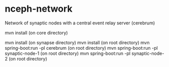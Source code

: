 # nceph-network
Network of synaptic nodes with a central event relay server (cerebrum)

mvn install (on core directory)

mvn install (on synapse directory)
mvn install (on root directory)
mvn spring-boot:run -pl cerebrum (on root directory)
mvn spring-boot:run -pl synaptic-node-1 (on root directory)
mvn spring-boot:run -pl synaptic-node-2 (on root directory)
